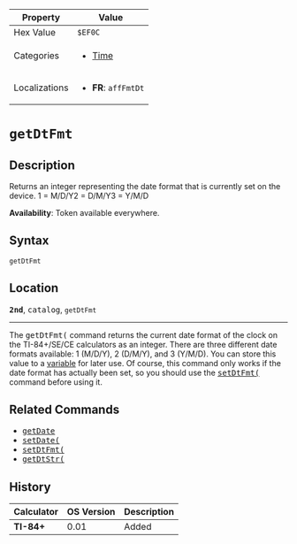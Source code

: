 | Property      | Value |
|---------------|-------|
| Hex Value     | `$EF0C`|
| Categories    | <ul><li>[Time](<../categories/Time.md>)</li></ul> |
| Localizations | <ul><li><b>FR</b>: `affFmtDt`</li></ul> |

# `getDtFmt`

## Description
Returns an integer representing the date format that is currently set on the device.
1 = M/D/Y2 = D/M/Y3 = Y/M/D


<b>Availability</b>: Token available everywhere.

## Syntax
`getDtFmt`

## Location
<tt><kbd><b>2nd</b></kbd></tt>, <kbd>catalog</kbd>, `getDtFmt`
<hr>

The <tt>getDtFmt(</tt> command returns the current date format of the clock on the TI-84+/SE/CE calculators as an integer. There are three different date formats available: 1 (M/D/Y), 2 (D/M/Y), and 3 (Y/M/D). You can store this value to a [variable](variables) for later use. Of course, this command only works if the date format has actually been set, so you should use the <tt><a href="setDtFmt(.md">setDtFmt(</a></tt> command before using it.

## Related Commands

*   <tt><a href="getDate.md">getDate</a></tt>
*   <tt><a href="setDate(.md">setDate(</a></tt>
*   <tt><a href="setDtFmt(.md">setDtFmt(</a></tt>
*   <tt><a href="getDtStr(.md">getDtStr(</a></tt>

## History
| Calculator | OS Version | Description |
|------------|------------|-------------|
| <b>TI-84+</b> | 0.01 | Added |


